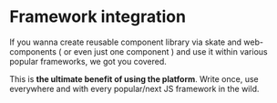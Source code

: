 # Framework integration

If you wanna create reusable component library via skate and web-components ( or even just one component )
and use it within various popular frameworks, we got you covered.

This is **the ultimate benefit of using the platform**. Write once, use everywhere and with every popular/next JS framework in the wild.

